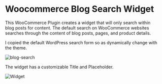 # Woocommerce Blog Search Widget
This WooCommerce Plugin creates a widget that will only search within blog posts for content. The default search on WooCommerce websites searches through the content of blog posts, pages, and product details.

I copied the default WordPress search form so as dynamically change with the theme.

![blog-search](https://user-images.githubusercontent.com/6086346/56623221-3eaf3a80-65e8-11e9-8267-054e9d67a9f8.png)

The widget has a customizable Title and Placeholder.

![Widget](https://user-images.githubusercontent.com/6086346/56621855-f5102100-65e2-11e9-94c2-492eb324621f.png)
